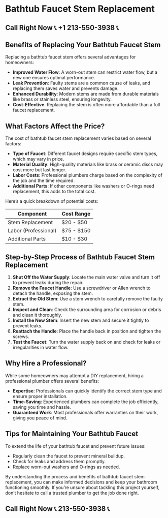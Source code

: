 # Bathtub Faucet Stem Replacement  

## Call Right Now 📞 +1 213-550-3938 📞

## Benefits of Replacing Your Bathtub Faucet Stem  

Replacing a bathtub faucet stem offers several advantages for homeowners:  
- **Improved Water Flow**: A worn-out stem can restrict water flow, but a new one ensures optimal performance.  
- **Leak Prevention**: Faulty stems are a common cause of leaks, and replacing them saves water and prevents damage.  
- **Enhanced Durability**: Modern stems are made from durable materials like brass or stainless steel, ensuring longevity.  
- **Cost-Effective**: Replacing the stem is often more affordable than a full faucet replacement.  

## What Factors Affect the Price?  

The cost of bathtub faucet stem replacement varies based on several factors:  
- **Type of Faucet**: Different faucet designs require specific stem types, which may vary in price.  
- **Material Quality**: High-quality materials like brass or ceramic discs may cost more but last longer.  
- **Labor Costs**: Professional plumbers charge based on the complexity of the job and the time required.  
- **Additional Parts**: If other components like washers or O-rings need replacement, this adds to the total cost.  

Here’s a quick breakdown of potential costs:  

| **Component**         | **Cost Range**       |  
|------------------------|----------------------|  
| Stem Replacement       | $20 - $50           |  
| Labor (Professional)   | $75 - $150          |  
| Additional Parts        | $10 - $30           |  

## Step-by-Step Process of Bathtub Faucet Stem Replacement  

1. **Shut Off the Water Supply**: Locate the main water valve and turn it off to prevent leaks during the repair.  
2. **Remove the Faucet Handle**: Use a screwdriver or Allen wrench to detach the handle, exposing the stem.  
3. **Extract the Old Stem**: Use a stem wrench to carefully remove the faulty stem.  
4. **Inspect and Clean**: Check the surrounding area for corrosion or debris and clean it thoroughly.  
5. **Install the New Stem**: Insert the new stem and secure it tightly to prevent leaks.  
6. **Reattach the Handle**: Place the handle back in position and tighten the screws.  
7. **Test the Faucet**: Turn the water supply back on and check for leaks or irregularities in water flow.  

## Why Hire a Professional?  

While some homeowners may attempt a DIY replacement, hiring a professional plumber offers several benefits:  
- **Expertise**: Professionals can quickly identify the correct stem type and ensure proper installation.  
- **Time-Saving**: Experienced plumbers can complete the job efficiently, saving you time and hassle.  
- **Guaranteed Work**: Most professionals offer warranties on their work, giving you peace of mind.  

## Tips for Maintaining Your Bathtub Faucet  

To extend the life of your bathtub faucet and prevent future issues:  
- Regularly clean the faucet to prevent mineral buildup.  
- Check for leaks and address them promptly.  
- Replace worn-out washers and O-rings as needed.  

By understanding the process and benefits of bathtub faucet stem replacement, you can make informed decisions and keep your bathroom functioning smoothly. If you’re unsure about tackling this project yourself, don’t hesitate to call a trusted plumber to get the job done right.
## Call Right Now 📞 213-550-3938 📞